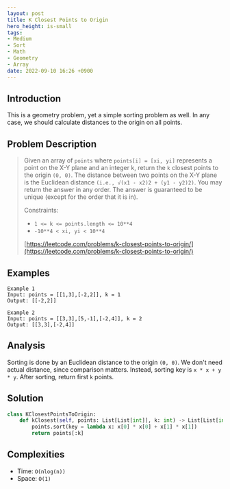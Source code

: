 ```yaml
---
layout: post
title: K Closest Points to Origin
hero_height: is-small
tags:
- Medium
- Sort
- Math
- Geometry
- Array
date: 2022-09-10 16:26 +0900
---
```

## Introduction
This is a geometry problem, yet a simple sorting problem as well.
In any case, we should calculate distances to the origin on all points.

## Problem Description
> Given an array of `points` where `points[i] = [xi, yi]` represents a point on the X-Y plane and an integer k,
> return the `k` closest points to the origin `(0, 0)`.
> The distance between two points on the X-Y plane is the Euclidean distance `(i.e., √(x1 - x2)2 + (y1 - y2)2)`.
> You may return the answer in any order.
> The answer is guaranteed to be unique (except for the order that it is in).
>
> Constraints:
> - `1 <= k <= points.length <= 10**4`
> - `-10**4 < xi, yi < 10**4`
>
> [https://leetcode.com/problems/k-closest-points-to-origin/](https://leetcode.com/problems/k-closest-points-to-origin/)

## Examples
```
Example 1
Input: points = [[1,3],[-2,2]], k = 1
Output: [[-2,2]]
```

```
Example 2
Input: points = [[3,3],[5,-1],[-2,4]], k = 2
Output: [[3,3],[-2,4]]
```

## Analysis
Sorting is done by an Euclidean distance to the origin `(0, 0)`.
We don't need actual distance, since comparison matters.
Instead, sorting key is `x * x + y * y`.
After sorting, return first `k` points.

## Solution
```python
class KClosestPointsToOrigin:
    def kClosest(self, points: List[List[int]], k: int) -> List[List[int]]:
        points.sort(key = lambda x: x[0] * x[0] + x[1] * x[1])
        return points[:k]
```

## Complexities
- Time: `O(nlog(n))`
- Space: `O(1)`
